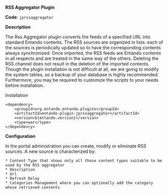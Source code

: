 **RSS Aggregator Plugin**

**Code**: ```jprssaggregator```

**Description**

The Rss Aggregator plugin converts the feeds of a specified URL into standard Entando contents. The RSS sources are organized in lists: each of the sources is periodically updated so to have the corresponding contents always synchronized. Once imported, the RSS feeds are Entando contents in all respects and are treated in the same way of the others. Deleting the RSS channel does not result in the deletion of the imported contents.
Though the plugin installation is not difficult at all, we are going to modify the system tables, so a backup of your database is highly recommended. Furthermore, you may be required to customize the scripts to your needs before installation.

Installation

```
<dependency>
	<groupId>org.entando.entando.plugins</groupId>
	<artifactId>entando-plugin-jprssaggregator</artifactId>
	<version>${entando.version}</version>
	<type>war</type>
</dependency>
```

**Configuration**

In the portal administration you can create, modify or eliminate RSS sources.
A new source is characterized by:

	* Content Type that shows only all those content types suitable to be used by the RSS aggregator
	* Description
	* Url
	* Refresh Delay
	* Categories Management where you can optionally add the category whose retrieved contents
